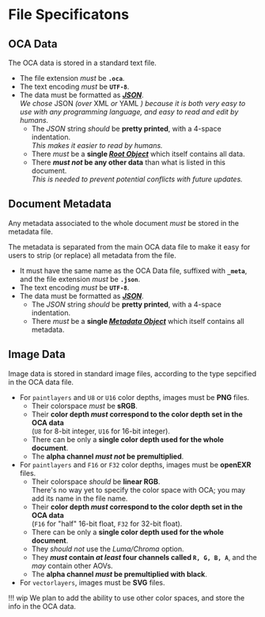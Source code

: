 # File Specificatons

## OCA Data

The OCA data is stored in a standard text file.

- The file extension *must* be **`.oca`**.
- The text encoding *must* be **`UTF-8`**.
- The data must be formatted as [***JSON***](https://en.wikipedia.org/wiki/JSON).  
    *We chose* JSON *(over* XML *or* YAML *) because it is both very easy to use with any programming language, and easy to read and edit by humans.*
    - The *JSON* string *should* be **pretty printed**, with a 4-space indentation.  
        *This makes it easier to read by humans.*
    - There *must* be a **single [*Root Object*](root.md)** which itself contains all data.
    - There ***must not* be any other data** than what is listed in this document.  
        *This is needed to prevent potential conflicts with future updates.*

## Document Metadata

Any metadata associated to the whole document *must* be stored in the metadata file.

The metadata is separated from the main OCA data file to make it easy for users to strip (or replace) all metadata from the file.

- It must have the same name as the OCA Data file, suffixed with **`_meta`**, and the file extension *must* be **`.json`**.
- The text encoding *must* be **`UTF-8`**.
- The data must be formatted as [***JSON***](https://en.wikipedia.org/wiki/JSON).  
    - The *JSON* string *should* be **pretty printed**, with a 4-space indentation.  
    - There *must* be a **single [*Metadata Object*](meta.md)** which itself contains all metadata.

## Image Data

Image data is stored in standard image files, according to the type sepcified in the OCA data file.

- For `paintlayers` and `U8` or `U16` color depths, images must be **PNG** files.
    - Their colorspace *must* be **sRGB**.
    - Their **color depth *must* correspond to the color depth set in the OCA data**  
        (`U8` for 8-bit integer, `U16` for 16-bit integer).
    - There can be only a **single color depth used for the whole document**.
    - The **alpha channel *must not* be premultiplied**.
- For `paintlayers` and `F16` or `F32` color depths, images must be **openEXR** files.
    - Their colorspace *should* be **linear RGB**.  
        There's no way yet to specify the color space with OCA; you may add its name in the file name.
    - Their **color depth *must* correspond to the color depth set in the OCA data**  
        (`F16` for "half" 16-bit float, `F32` for 32-bit float).
    - There can be only a **single color depth used for the whole document**.
    - They *should not* use the *Luma/Chroma* option.
    - They ***must* contain *at least* four channels called `R, G, B, A`**, and the *may* contain other AOVs.
    - The **alpha channel *must* be premultiplied with black**.
- For `vectorlayers`, images must be **SVG** files.

!!! wip
    We plan to add the ability to use other color spaces, and store the info in the OCA data.
